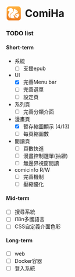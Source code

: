 <h1 align="left" style="display: flex; align-items: center; gap: 10px;">
  <img src="/build/appicon.png?raw=true" width="42" height="42" style="vertical-align: middle;" />
  ComiHa
</h1>

### TODO list

#### Short-term
- 系統
  - [ ] 支援epub 
- UI
  - [X] 完善Menu bar
  - [ ] 完善選單
  - [ ] 設定頁
- 系列頁
  - [ ] 完善分類介面
- 漫畫頁
  - [X] 暫存縮圖顯示 (4/13)
  - [ ] 每頁縮圖數
- 閱讀頁
  - [ ] 頁數快進
  - [ ] 漫畫控制選單(抽屜)
  - [ ] 無邊界視窗閱讀
- comicinfo R/W
  - [ ] 完善機制
  - [ ] 壓縮優化

#### Mid-term
- [ ] 搜尋系統
- [ ] i18n多國語言
- [ ] CSS自定義介面色彩

#### Long-term
- [ ] web
- [ ] Docker容器
- [ ] 登入系統
